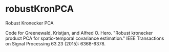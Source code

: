 # robustKronPCA
Robust Kronecker PCA

Code for Greenewald, Kristjan, and Alfred O. Hero. "Robust kronecker product PCA for spatio-temporal covariance estimation." IEEE Transactions on Signal Processing 63.23 (2015): 6368-6378.
